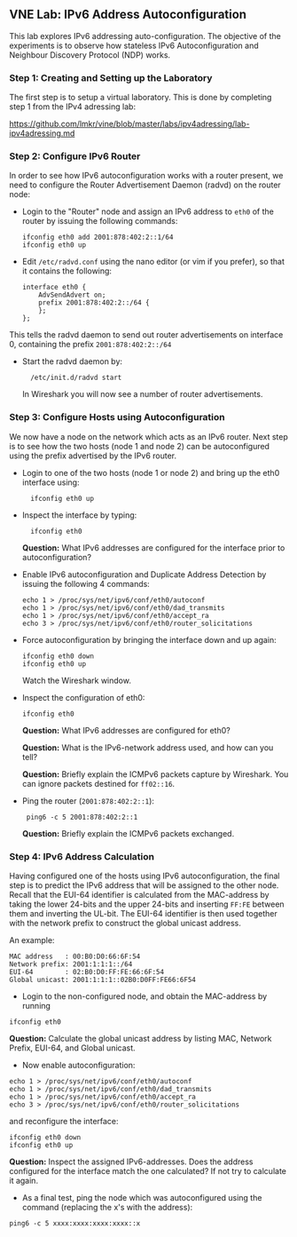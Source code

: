 ## VNE Lab: IPv6 Address Autoconfiguration 

This lab explores IPv6 addressing auto-configuration. The objective of the experiments is to observe how stateless IPv6 Autoconfiguration and Neighbour Discovery Protocol (NDP)
works.

### Step 1: Creating and Setting up the Laboratory

The first step is to setup a virtual laboratory. This is done by completing step 1 from the IPv4 adressing lab:

https://github.com/lmkr/vine/blob/master/labs/ipv4adressing/lab-ipv4adressing.md

### Step 2: Configure IPv6 Router

In order to see how IPv6 autoconfiguration works with a router present, we
need to configure the Router Advertisement Daemon (radvd) on the router node:

- Login to the "Router" node and assign an IPv6 address to `eth0` of the router by issuing the following commands:

    ```
    ifconfig eth0 add 2001:878:402:2::1/64
    ifconfig eth0 up
    ```

- Edit `/etc/radvd.conf` using the nano editor (or vim if you prefer), so that it contains the following:

    ```
    interface eth0 {
        AdvSendAdvert on;
        prefix 2001:878:402:2::/64 {
        };
    };
    ```

 This tells the radvd daemon to send out router advertisements on interface 0, containing the prefix `2001:878:402:2::/64`


- Start the radvd daemon by:

  ```  
    /etc/init.d/radvd start
  ```

  In Wireshark you will now see a number of router advertisements.


### Step 3: Configure Hosts using Autoconfiguration

We now have a node on the network which acts as an IPv6
router. Next step is to see how the two hosts (node 1 and node 2)
can be autoconfigured using the prefix advertised by the IPv6
router.

- Login to one of the two hosts (node 1 or node 2) and bring up the eth0 interface using:

  ```
    ifconfig eth0 up
  ```
- Inspect the interface by typing:

  ```
    ifconfig eth0
  ```

  **Question:** What IPv6 addresses are configured for the interface prior to autoconfiguration?

- Enable IPv6 autoconfiguration and Duplicate Address Detection by issuing the following 4 commands:

    ```
    echo 1 > /proc/sys/net/ipv6/conf/eth0/autoconf
    echo 1 > /proc/sys/net/ipv6/conf/eth0/dad_transmits
    echo 1 > /proc/sys/net/ipv6/conf/eth0/accept_ra
    echo 3 > /proc/sys/net/ipv6/conf/eth0/router_solicitations
    ```

- Force autoconfiguration by bringing the interface down and up again:
    ```
    ifconfig eth0 down
    ifconfig eth0 up
    ```
    Watch the Wireshark window.

- Inspect the configuration of eth0:

    ```
    ifconfig eth0
    ```

    **Question:** What IPv6 addresses are configured for eth0?

    **Question:** What is the IPv6-network address used, and how can you tell?

    **Question:** Briefly explain the ICMPv6 packets capture by Wireshark. You can ignore packets destined for `ff02::16`.
    </div>


- Ping the router (`2001:878:402:2::1`):

    ```
     ping6 -c 5 2001:878:402:2::1
    ```

    **Question:** Briefly explain the ICMPv6 packets exchanged.


### Step 4: IPv6 Address Calculation

Having configured one of the hosts using IPv6
autoconfiguration, the final step is to predict the IPv6 address
that will be assigned to the other node.  Recall that the EUI-64
identifier is calculated from the MAC-address by taking the lower
24-bits and the upper 24-bits and inserting `FF:FE` between them and inverting the UL-bit. The EUI-64 identifier is then used together with the network prefix to construct the global unicast
address.

An example:

```
MAC address   : 00:B0:D0:66:6F:54
Network prefix: 2001:1:1:1::/64
EUI-64        : 02:B0:D0:FF:FE:66:6F:54
Global unicast: 2001:1:1:1::02B0:D0FF:FE66:6F54
```

- Login to the non-configured node, and obtain the MAC-address by running

 ```
 ifconfig eth0
 ```

 **Question:** Calculate the global unicast address by listing MAC, Network Prefix, EUI-64, and Global unicast.


- Now enable autoconfiguration:

 ```
 echo 1 > /proc/sys/net/ipv6/conf/eth0/autoconf
 echo 1 > /proc/sys/net/ipv6/conf/eth0/dad_transmits
 echo 1 > /proc/sys/net/ipv6/conf/eth0/accept_ra
 echo 3 > /proc/sys/net/ipv6/conf/eth0/router_solicitations
 ```
  and reconfigure the interface:

  ```
  ifconfig eth0 down
  ifconfig eth0 up
  ```

 **Question:** Inspect the assigned IPv6-addresses. Does the address configured for the interface match the one calculated? If not try to calculate it again.

- As a final test, ping the node which was autoconfigured using the command (replacing the x's with the address):

 ```
 ping6 -c 5 xxxx:xxxx:xxxx:xxxx::x
 ```
